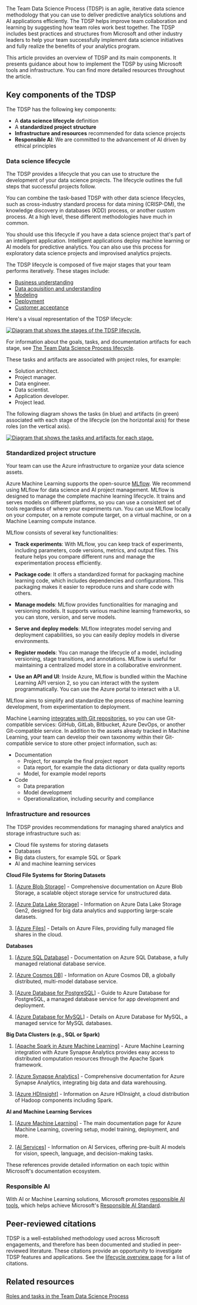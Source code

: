 The Team Data Science Process (TDSP) is an agile, iterative data science methodology that you can use to deliver predictive analytics solutions and AI applications efficiently. The TDSP helps improve team collaboration and learning by suggesting how team roles work best together. The TDSP includes best practices and structures from Microsoft and other industry leaders to help your team successfully implement data science initiatives and fully realize the benefits of your analytics program.

This article provides an overview of TDSP and its main components. It presents guidance about how to implement the TDSP by using Microsoft tools and infrastructure. You can find more detailed resources throughout the article.

## Key components of the TDSP

The TDSP has the following key components:

- A **data science lifecycle** definition
- A **standardized project structure**
- **Infrastructure and resources** recommended for data science projects
- **Responsible AI**: We are committed to the advancement of AI driven by ethical principles

### Data science lifecycle

The TDSP provides a lifecycle that you can use to structure the development of your data science projects. The lifecycle outlines the full steps that successful projects follow.

You can combine the task-based TDSP with other data science lifecycles, such as cross-industry standard process for data mining (CRISP-DM), the knowledge discovery in databases (KDD) process, or another custom process. At a high level, these different methodologies have much in common.

You should use this lifecycle if you have a data science project that's part of an intelligent application. Intelligent applications deploy machine learning or AI models for predictive analytics. You can also use this process for exploratory data science projects and improvised analytics projects.

The TDSP lifecycle is composed of five major stages that your team performs iteratively. These stages include:

- [Business understanding](lifecycle-business-understanding.md)
- [Data acquisition and understanding](lifecycle-data.md)
- [Modeling](lifecycle-modeling.md)
- [Deployment](lifecycle-deployment.md)
- [Customer acceptance](lifecycle-acceptance.md)

Here's a visual representation of the TDSP lifecycle:

[![Diagram that shows the stages of the TDSP lifecycle.](./media/lifecycle/tdsp-lifecycle2.png)](./media/lifecycle/tdsp-lifecycle2.png)

For information about the goals, tasks, and documentation artifacts for each stage, see [The Team Data Science Process lifecycle](lifecycle.md).

These tasks and artifacts are associated with project roles, for example:

- Solution architect.
- Project manager.
- Data engineer.
- Data scientist.
- Application developer.
- Project lead.

The following diagram shows the tasks (in blue) and artifacts (in green) associated with each stage of the lifecycle (on the horizontal axis) for these roles (on the vertical axis).

[![Diagram that shows the tasks and artifacts for each stage.](./media/overview/tdsp-tasks-by-roles.png)](./media/overview/tdsp-tasks-by-roles.png#lightbox)

### Standardized project structure

Your team can use the Azure infrastructure to organize your data science assets.

Azure Machine Learning supports the open-source [MLflow](/azure/machine-learning/concept-mlflow?view=azureml-api-2). We recommend using MLflow for data science and AI project management. MLflow is designed to manage the complete machine learning lifecycle. It trains and serves models on different platforms, so you can use a consistent set of tools regardless of where your experiments run. You can use MLflow locally on your computer, on a remote compute target, on a virtual machine, or on a Machine Learning compute instance.

MLflow consists of several key functionalities:

- **Track experiments**: With MLflow, you can keep track of experiments, including parameters, code versions, metrics, and output files. This feature helps you compare different runs and manage the experimentation process efficiently.

- **Package code**: It offers a standardized format for packaging machine learning code, which includes dependencies and configurations. This packaging makes it easier to reproduce runs and share code with others.

- **Manage models**: MLflow provides functionalities for managing and versioning models. It supports various machine learning frameworks, so you can store, version, and serve models.

- **Serve and deploy models**: MLflow integrates model serving and deployment capabilities, so you can easily deploy models in diverse environments.

- **Register models**: You can manage the lifecycle of a model, including versioning, stage transitions, and annotations. MLflow is useful for maintaining a centralized model store in a collaborative environment.

- **Use an API and UI**: Inside Azure, MLflow is bundled within the Machine Learning API version 2, so you can interact with the system programmatically. You can use the Azure portal to interact with a UI.

MLflow aims to simplify and standardize the process of machine learning development, from experimentation to deployment.

Machine Learning [integrates with Git repositories](/azure/machine-learning/concept-train-model-git-integration?view=azureml-api-2&tabs=python), so you can use Git-compatible services:  GitHub, GitLab, Bitbucket, Azure DevOps, or another Git-compatible service. In addition to the assets already tracked in Machine Learning, your team can develop their own taxonomy within their Git-compatible service to store other project information, such as:

- Documentation
    - Project, for example the final project report
    - Data report, for example the data dictionary or data quality reports
    - Model, for example model reports
- Code
    - Data preparation
    - Model development
    - Operationalization, including security and compliance

### Infrastructure and resources

The TDSP provides recommendations for managing shared analytics and storage infrastructure such as:

- Cloud file systems for storing datasets
- Databases
- Big data clusters, for example SQL or Spark
- AI and machine learning services

**Cloud File Systems for Storing Datasets**

1.  [[Azure Blob
    Storage]](https://docs.microsoft.com/azure/storage/blobs/) -
    Comprehensive documentation on Azure Blob Storage, a scalable object
    storage service for unstructured data.

2.  [[Azure Data Lake
    Storage]](https://docs.microsoft.com/azure/storage/data-lake-storage/) -
    Information on Azure Data Lake Storage Gen2, designed for big data
    analytics and supporting large-scale datasets.

3.  [[Azure
    Files]](https://docs.microsoft.com/azure/storage/files/) -
    Details on Azure Files, providing fully managed file shares in the
    cloud.

**Databases**

1.  [[Azure SQL
    Database]](https://docs.microsoft.com/azure/azure-sql/database/) -
    Documentation on Azure SQL Database, a fully managed relational
    database service.

2.  [[Azure Cosmos
    DB]](https://docs.microsoft.com/azure/cosmos-db/) -
    Information on Azure Cosmos DB, a globally distributed, multi-model
    database service.

3.  [[Azure Database for
    PostgreSQL]](https://docs.microsoft.com/azure/postgresql/) -
    Guide to Azure Database for PostgreSQL, a managed database service
    for app development and deployment.

4.  [[Azure Database for
    MySQL]](https://docs.microsoft.com/azure/mysql/) -
    Details on Azure Database for MySQL, a managed service for MySQL
    databases.

**Big Data Clusters (e.g., SQL or Spark)**

1.  [[Apache Spark in Azure Machine
    Learning]](https://learn.microsoft.com/azure/machine-learning/apache-spark-azure-ml-concepts?view=azureml-api-2) -
    Azure Machine Learning integration with Azure Synapse Analytics
    provides easy access to distributed computation resources through
    the Apache Spark framework.

2.  [[Azure Synapse
    Analytics]](https://docs.microsoft.com/azure/synapse-analytics/) -
    Comprehensive documentation for Azure Synapse Analytics, integrating
    big data and data warehousing.

3.  [[Azure
    HDInsight]](https://docs.microsoft.com/azure/hdinsight/) -
    Information on Azure HDInsight, a cloud distribution of Hadoop
    components including Spark.

**AI and Machine Learning Services**

1.  [[Azure Machine
    Learning]](https://docs.microsoft.com/azure/machine-learning/) -
    The main documentation page for Azure Machine Learning, covering
    setup, model training, deployment, and more.

2.  [[AI
    Services]](https://docs.microsoft.com/azure/cognitive-services/) -
    Information on AI Services, offering pre-built AI models for vision,
    speech, language, and decision-making tasks.

These references provide detailed information on each topic within
Microsoft\'s documentation ecosystem.

### Responsible AI

With AI or Machine Learning solutions, Microsoft promotes [responsible AI tools](/azure/machine-learning/concept-responsible-ai), which helps achieve Microsoft's [Responsible AI Standard](https://blogs.microsoft.com/wp-content/uploads/prod/sites/5/2022/06/Microsoft-Responsible-AI-Standard-v2-General-Requirements-3.pdf).  

## Peer-reviewed citations

TDSP is a well-established methodology used across Microsoft engagements, and therefore has been documented and studied in peer-reviewed literature. These citations provide an opportunity to investigate TDSP features and applications. See the [lifecycle overview page](lifecycle.md) for a list of citations.

## Related resources

[Roles and tasks in the Team Data Science Process](roles-tasks.md)
